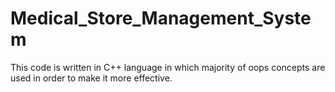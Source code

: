 # Medical_Store_Management_System

This code is written in C++ language in which majority of oops concepts are used in order to make it more effective.
